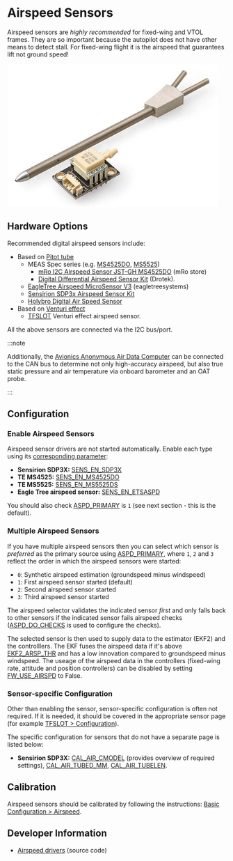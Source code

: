 # Airspeed Sensors

Airspeed sensors are _highly recommended_ for fixed-wing and VTOL frames.
They are so important because the autopilot does not have other means to detect stall.
For fixed-wing flight it is the airspeed that guarantees lift not ground speed!

![Digital airspeed sensor](../../assets/hardware/sensors/airspeed/digital_airspeed_sensor.jpg)

## Hardware Options

Recommended digital airspeed sensors include:

- Based on [Pitot tube](https://en.wikipedia.org/wiki/Pitot_tube)
  - MEAS Spec series (e.g. [MS4525DO](https://www.te.com/usa-en/product-CAT-BLPS0002.html), [MS5525](https://www.te.com/usa-en/product-CAT-BLPS0003.html))
    - [mRo I2C Airspeed Sensor JST-GH MS4525DO](https://store.mrobotics.io/mRo-I2C-Airspeed-Sensor-JST-GH-p/m10030a.htm) (mRo store)
    - [Digital Differential Airspeed Sensor Kit](https://store-drotek.com/793-digital-differential-airspeed-sensor-kit-.html) (Drotek).
  - [EagleTree Airspeed MicroSensor V3](http://www.eagletreesystems.com/index.php?route=product/product&product_id=63) (eagletreesystems) <!-- link not working 20230830 -->
  - [Sensirion SDP3x Airspeed Sensor Kit](https://store-drotek.com/793-digital-differential-airspeed-sensor-kit-.html)
  - [Holybro Digital Air Speed Sensor](https://holybro.com/products/digital-air-speed-sensor)
- Based on [Venturi effect](https://en.wikipedia.org/wiki/Venturi_effect)
  - [TFSLOT](airspeed_tfslot.md) Venturi effect airspeed sensor.

All the above sensors are connected via the I2C bus/port.

:::note

Additionally, the [Avionics Anonymous Air Data Computer](https://www.tindie.com/products/avionicsanonymous/uavcan-air-data-computer-airspeed-sensor/) can be connected to the CAN bus to determine not only high-accuracy airspeed, but also true static pressure and air temperature via onboard barometer and an OAT probe.

:::

## Configuration

### Enable Airspeed Sensors

Airspeed sensor drivers are not started automatically.
Enable each type using its [corresponding parameter](../advanced_config/parameters.md):

- **Sensirion SDP3X:** [SENS_EN_SDP3X](../advanced_config/parameter_reference.md#SENS_EN_SDP3X)
- **TE MS4525:** [SENS_EN_MS4525DO](../advanced_config/parameter_reference.md#SENS_EN_MS4525DO)
- **TE MS5525:** [SENS_EN_MS5525DS](../advanced_config/parameter_reference.md#SENS_EN_MS5525DS)
- **Eagle Tree airspeed sensor:** [SENS_EN_ETSASPD](../advanced_config/parameter_reference.md#SENS_EN_ETSASPD)

You should also check [ASPD_PRIMARY](../advanced_config/parameter_reference.md#ASPD_PRIMARY) is `1` (see next section - this is the default).

### Multiple Airspeed Sensors

If you have multiple airspeed sensors then you can select which sensor is _preferred_ as the primary source using [ASPD_PRIMARY](../advanced_config/parameter_reference.md#ASPD_PRIMARY), where `1`, `2` and `3` reflect the order in which the airspeed sensors were started:

- `0`: Synthetic airspeed estimation (groundspeed minus windspeed)
- `1`: First airspeed sensor started (default)
- `2`: Second airspeed sensor started
- `3`: Third airspeed sensor started

The airspeed selector validates the indicated sensor _first_ and only falls back to other sensors if the indicated sensor fails airspeed checks ([ASPD_DO_CHECKS](../advanced_config/parameter_reference.md#ASPD_DO_CHECKS) is used to configure the checks).

The selected sensor is then used to supply data to the estimator (EKF2) and the controlllers.
The EKF fuses the airspeed data if it's above [EKF2_ARSP_THR](../advanced_config/parameter_reference.md#EKF2_ARSP_THR) and has a low innovation compared to groundspeed minus windspeed.
The useage of the airspeed data in the controllers (fixed-wing rate, attitude and position controllers) can be disabled by setting [FW_USE_AIRSPD](../advanced_config/parameter_reference.md#FW_USE_AIRSPD) to False.

### Sensor-specific Configuration

Other than enabling the sensor, sensor-specific configuration is often not required.
If it is needed, it should be covered in the appropriate sensor page (for example [TFSLOT > Configuration](airspeed_tfslot.md#configuration)).

The specific configuration for sensors that do not have a separate page is listed below:

- **Sensirion SDP3X:** [CAL_AIR_CMODEL](../advanced_config/parameter_reference.md#CAL_AIR_CMODEL) (provides overview of required settings), [CAL_AIR_TUBED_MM](../advanced_config/parameter_reference.md#CAL_AIR_TUBED_MM), [CAL_AIR_TUBELEN](../advanced_config/parameter_reference.md#CAL_AIR_TUBELEN).

## Calibration

Airspeed sensors should be calibrated by following the instructions: [Basic Configuration > Airspeed](../config/airspeed.md).

## Developer Information

- [Airspeed drivers](https://github.com/PX4/PX4-Autopilot/tree/main/src/drivers/differential_pressure) (source code)
